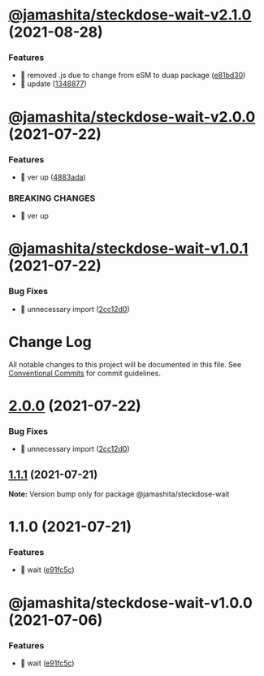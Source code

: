 # [@jamashita/steckdose-wait-v2.1.0](https://github.com/jamashita/steckdose/compare/@jamashita/steckdose-wait-v2.0.0...@jamashita/steckdose-wait-v2.1.0) (2021-08-28)


### Features

* 🎸 removed .js due to change from eSM to duap package ([e81bd30](https://github.com/jamashita/steckdose/commit/e81bd3072f8c16fbccd49125347c98fd8b971250))
* 🎸 update ([1348877](https://github.com/jamashita/steckdose/commit/13488773f0256796e322f9eab7d49d4c9ec9e503))

# [@jamashita/steckdose-wait-v2.0.0](https://github.com/jamashita/steckdose/compare/@jamashita/steckdose-wait-v1.0.1...@jamashita/steckdose-wait-v2.0.0) (2021-07-22)


### Features

* 🎸 ver up ([4883ada](https://github.com/jamashita/steckdose/commit/4883adaea910d319747a8440a43b124af31ae736))


### BREAKING CHANGES

* 🧨 ver up

# [@jamashita/steckdose-wait-v1.0.1](https://github.com/jamashita/steckdose/compare/@jamashita/steckdose-wait-v1.0.0...@jamashita/steckdose-wait-v1.0.1) (2021-07-22)


### Bug Fixes

* 🐛 unnecessary import ([2cc12d0](https://github.com/jamashita/steckdose/commit/2cc12d0753b885e54d68a5def5301ed3e2961108))

# Change Log

All notable changes to this project will be documented in this file.
See [Conventional Commits](https://conventionalcommits.org) for commit guidelines.

# [2.0.0](https://github.com/jamashita/steckdose.git/packages/wait/compare/@jamashita/steckdose-wait@1.1.1...@jamashita/steckdose-wait@2.0.0) (2021-07-22)


### Bug Fixes

* 🐛 unnecessary import ([2cc12d0](https://github.com/jamashita/steckdose.git/packages/wait/commit/2cc12d0753b885e54d68a5def5301ed3e2961108))





## [1.1.1](https://github.com/jamashita/steckdose.git/packages/wait/compare/@jamashita/steckdose-wait@1.1.0...@jamashita/steckdose-wait@1.1.1) (2021-07-21)

**Note:** Version bump only for package @jamashita/steckdose-wait





# 1.1.0 (2021-07-21)


### Features

* 🎸 wait ([e91fc5c](https://github.com/jamashita/steckdose.git/packages/wait/commit/e91fc5caa333327a63797b484ae139422dc000f5))





# @jamashita/steckdose-wait-v1.0.0 (2021-07-06)


### Features

* 🎸 wait ([e91fc5c](https://github.com/jamashita/steckdose/commit/e91fc5caa333327a63797b484ae139422dc000f5))
